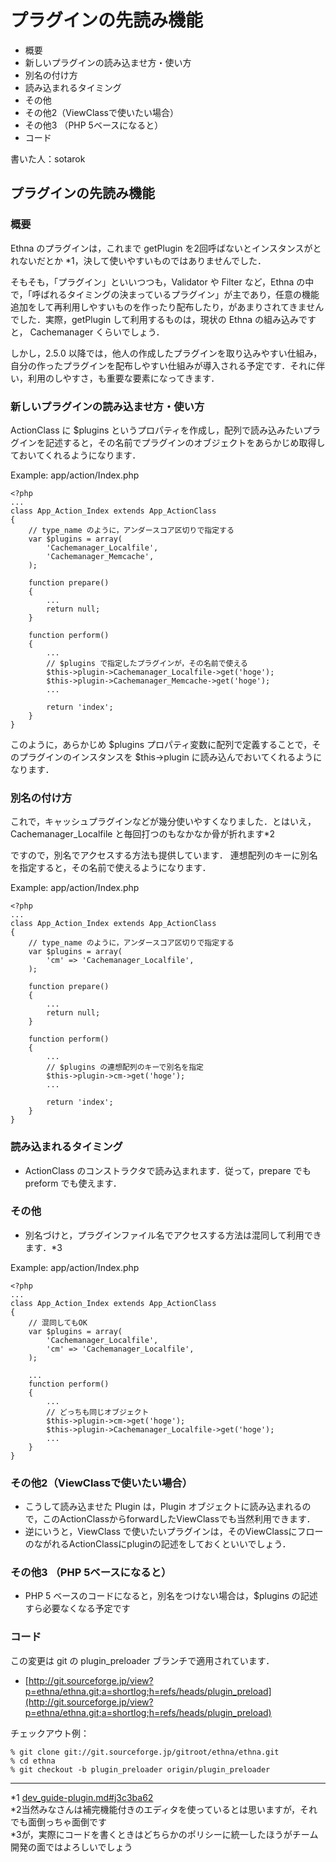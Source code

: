 # プラグインの先読み機能
  - 概要 
  - 新しいプラグインの読み込ませ方・使い方 
  - 別名の付け方 
  - 読み込まれるタイミング 
  - その他 
  - その他2（ViewClassで使いたい場合） 
  - その他3 （PHP 5ベースになると） 
  - コード 

書いた人：sotarok

## プラグインの先読み機能

### 概要

Ethna のプラグインは，これまで getPlugin を2回呼ばないとインスタンスがとれないだとか \*1，決して使いやすいものではありませんでした．

そもそも，「プラグイン」といいつつも，Validator や Filter など，Ethna の中で，「呼ばれるタイミングの決まっているプラグイン」が主であり，任意の機能追加をして再利用しやすいものを作ったり配布したり，があまりされてきませんでした．実際，getPlugin して利用するものは，現状の Ethna の組み込みですと， Cachemanager くらいでしょう．

しかし，2.5.0 以降では，他人の作成したプラグインを取り込みやすい仕組み，自分の作ったプラグインを配布しやすい仕組みが導入される予定です．それに伴い，利用のしやすさ，も重要な要素になってきます．

### 新しいプラグインの読み込ませ方・使い方

ActionClass に $plugins というプロパティを作成し，配列で読み込みたいプラグインを記述すると，その名前でプラグインのオブジェクトをあらかじめ取得しておいてくれるようになります．

Example: app/action/Index.php

    <?php
    ...
    class App_Action_Index extends App_ActionClass
    {
        // type_name のように，アンダースコア区切りで指定する
        var $plugins = array(
            'Cachemanager_Localfile',
            'Cachemanager_Memcache',
        );
    
        function prepare()
        {
            ...
            return null;
        }
    
        function perform()
        {
            ...
            // $plugins で指定したプラグインが，その名前で使える
            $this->plugin->Cachemanager_Localfile->get('hoge');
            $this->plugin->Cachemanager_Memcache->get('hoge');
            ...
    
            return 'index';
        }
    }

このように，あらかじめ $plugins プロパティ変数に配列で定義することで，そのプラグインのインスタンスを $this->plugin に読み込んでおいてくれるようになります．

### 別名の付け方

これで，キャッシュプラグインなどが幾分使いやすくなりました．とはいえ，Cachemanager_Localfile と毎回打つのもなかなか骨が折れます\*2

ですので，別名でアクセスする方法も提供しています． 連想配列のキーに別名を指定すると，その名前で使えるようになります．

Example: app/action/Index.php

    <?php
    ...
    class App_Action_Index extends App_ActionClass
    {
        // type_name のように，アンダースコア区切りで指定する
        var $plugins = array(
            'cm' => 'Cachemanager_Localfile',
        );
    
        function prepare()
        {
            ...
            return null;
        }
    
        function perform()
        {
            ...
            // $plugins の連想配列のキーで別名を指定
            $this->plugin->cm->get('hoge');
            ...
    
            return 'index';
        }
    }

### 読み込まれるタイミング

- ActionClass のコンストラクタで読み込まれます．従って，prepare でも preform でも使えます．

### その他

- 別名づけと，プラグインファイル名でアクセスする方法は混同して利用できます．\*3

Example: app/action/Index.php

    <?php
    ...
    class App_Action_Index extends App_ActionClass
    {
        // 混同してもOK
        var $plugins = array(
            'Cachemanager_Localfile',
            'cm' => 'Cachemanager_Localfile',
        );
    
        ...
        function perform()
        {
            ...
            // どっちも同じオブジェクト
            $this->plugin->cm->get('hoge');
            $this->plugin->Cachemanager_Localfile->get('hoge');
            ...
        }
    }

### その他2（ViewClassで使いたい場合）

- こうして読み込ませた Plugin は，Plugin オブジェクトに読み込まれるので，このActionClassからforwardしたViewClassでも当然利用できます．
- 逆にいうと，ViewClass で使いたいプラグインは，そのViewClassにフローのながれるActionClassにpluginの記述をしておくといいでしょう．

### その他3 （PHP 5ベースになると）

- PHP 5 ベースのコードになると，別名をつけない場合は，$plugins の記述すら必要なくなる予定です

### コード

この変更は git の plugin_preloader ブランチで適用されています．

- [http://git.sourceforge.jp/view?p=ethna/ethna.git;a=shortlog;h=refs/heads/plugin_preload](http://git.sourceforge.jp/view?p=ethna/ethna.git;a=shortlog;h=refs/heads/plugin_preload)

チェックアウト例：

    % git clone git://git.sourceforge.jp/gitroot/ethna/ethna.git
    % cd ethna
    % git checkout -b plugin_preloader origin/plugin_preloader


* * *
\*1 [dev_guide-plugin.md#j3c3ba62](dev_guide-plugin.md#j3c3ba62)  
\*2当然みなさんは補完機能付きのエディタを使っているとは思いますが，それでも面倒っちゃ面倒です  
\*3が，実際にコードを書くときはどちらかのポリシーに統一したほうがチーム開発の面ではよろしいでしょう  

